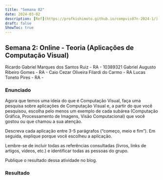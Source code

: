 ```yaml
---
title: "Semana 02"
date: 2024-03-02
description: [Ref](https://profkishimoto.github.io/compvis07n-2024-1/)
draft: false
ShowToc: true
---
```

## **Semana 2: Online - Teoria (Aplicações de Computação Visual)**

Ricardo Gabriel Marques dos Santos Ruiz - RA - 10389321
Gabriel Augusto Ribeiro Gomes - RA - 
Caio Cezar Oliveira Filardi do Carmo - RA
Lucas Toneto Pires - RA - 

### Enunciado
Agora que temos uma ideia do que é Computação Visual, faça uma pesquisa sobre aplicações de Computação Visual e, a partir do que você pesquisou, escolha pelo menos um exemplo de cada subárea (Computação Gráfica, Processamento de Imagens, Visão Computacional) que você gostou ou que chamou a sua atenção.

Descreva cada aplicação entre 3-5 parágrafos (“começo, meio e fim”). Em seguida, explique porque você escolheu a aplicação.

Lembre-se de incluir todas as referências consultadas (livros, links de artigos, vídeos, etc.) e identificar todas as pessoas do grupo.

Publique o resultado dessa atividade no blog.

### Resultado
